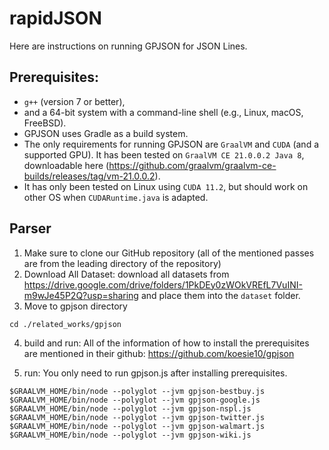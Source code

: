 # rapidJSON
Here are instructions on running GPJSON for JSON Lines.

## Prerequisites: 
- `g++` (version 7 or better), 
- and a 64-bit system with a command-line shell (e.g., Linux, macOS, FreeBSD). 
- GPJSON uses Gradle as a build system. 
- The only requirements for running GPJSON are `GraalVM` and `CUDA` (and a supported GPU). It has been tested on `GraalVM CE 21.0.0.2 Java 8`, downloadable here (https://github.com/graalvm/graalvm-ce-builds/releases/tag/vm-21.0.0.2). 
- It has only been tested on Linux using `CUDA 11.2`, but should work on other OS when `CUDARuntime.java` is adapted.

## Parser
1. Make sure to clone our GitHub repository (all of the mentioned passes are from the leading directory of the repository)
2. Download All Dataset: download all datasets from https://drive.google.com/drive/folders/1PkDEy0zWOkVREfL7VuINI-m9wJe45P2Q?usp=sharing and place them into the `dataset` folder.
3. Move to gpjson directory
```
cd ./related_works/gpjson
```

4. build and run:
All of the information of how to install the prerequisites are mentioned in their github: https://github.com/koesie10/gpjson

5. run: You only need to run gpjson.js after installing prerequisites.
```
$GRAALVM_HOME/bin/node --polyglot --jvm gpjson-bestbuy.js
$GRAALVM_HOME/bin/node --polyglot --jvm gpjson-google.js
$GRAALVM_HOME/bin/node --polyglot --jvm gpjson-nspl.js
$GRAALVM_HOME/bin/node --polyglot --jvm gpjson-twitter.js
$GRAALVM_HOME/bin/node --polyglot --jvm gpjson-walmart.js
$GRAALVM_HOME/bin/node --polyglot --jvm gpjson-wiki.js
```



